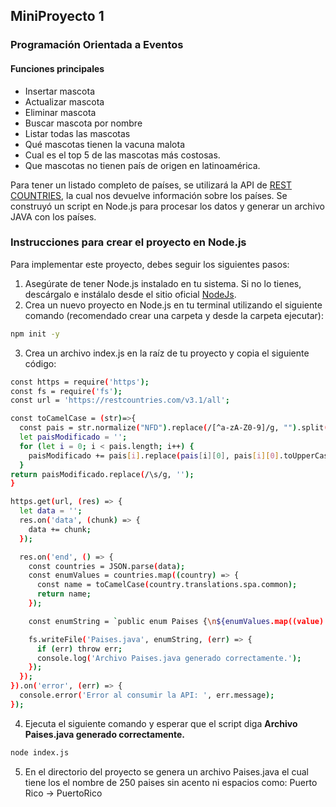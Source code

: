 ## MiniProyecto 1
### Programación Orientada a Eventos

#### Funciones principales
- Insertar mascota
- Actualizar mascota
- Eliminar mascota
- Buscar mascota por nombre
- Listar todas las mascotas
- Qué mascotas tienen la vacuna malota
- Cual es el top 5 de las mascotas más costosas.
- Que mascotas no tienen país de origen en latinoamérica.

Para tener un listado completo de países, se utilizará la API de [REST COUNTRIES](https://restcountries.com/v3.1/all), la cual nos devuelve información sobre los países. Se construyó un script en Node.js para procesar los datos y generar un archivo JAVA con los países.

### Instrucciones para crear el proyecto en Node.js

Para implementar este proyecto, debes seguir los siguientes pasos:
1. Asegúrate de tener Node.js instalado en tu sistema. Si no lo tienes, descárgalo e instálalo desde el sitio oficial [NodeJs](https://nodejs.org/).
2. Crea un nuevo proyecto en Node.js en tu terminal utilizando el siguiente comando (recomendado crear una carpeta y desde la carpeta ejecutar):
```sh
npm init -y
```
3. Crea un archivo index.js en la raíz de tu proyecto y copia el siguiente código:
```sh
const https = require('https');
const fs = require('fs');
const url = 'https://restcountries.com/v3.1/all';

const toCamelCase = (str)=>{
  const pais = str.normalize("NFD").replace(/[^a-zA-Z0-9]/g, "").split(' ');
  let paisModificado = '';
  for (let i = 0; i < pais.length; i++) {
    paisModificado += pais[i].replace(pais[i][0], pais[i][0].toUpperCase());
  }
return paisModificado.replace(/\s/g, '');
}

https.get(url, (res) => {
  let data = '';
  res.on('data', (chunk) => {
    data += chunk;
  });

  res.on('end', () => {
    const countries = JSON.parse(data);
    const enumValues = countries.map((country) => {
      const name = toCamelCase(country.translations.spa.common);
      return name;
    });

    const enumString = `public enum Paises {\n${enumValues.map((value) => `  ${value},\n`).join('')}}`;

    fs.writeFile('Paises.java', enumString, (err) => {
      if (err) throw err;
      console.log('Archivo Paises.java generado correctamente.');
    });
  });
}).on('error', (err) => {
  console.error('Error al consumir la API: ', err.message);
});
```
4. Ejecuta el siguiente comando y esperar que el script diga **Archivo Paises.java generado correctamente.**
```sh
node index.js
```
5. En el directorio del proyecto se genera un archivo Paises.java el cual tiene los el nombre de 250 paises sin acento ni espacios como: Puerto Rico -> PuertoRico